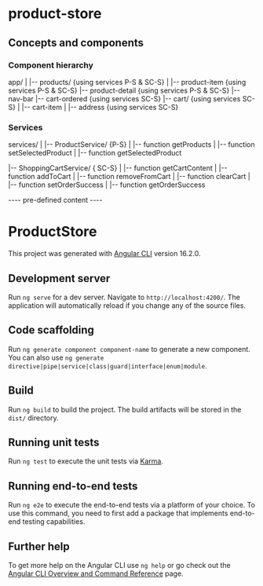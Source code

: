# product-store

## Concepts and components

### Component hierarchy

app/
|
|-- products/ {using services P-S & SC-S}
| |-- product-item {using services P-S & SC-S}
|-- product-detail {using services P-S & SC-S}
|-- nav-bar
|-- cart-ordered {using services SC-S}
|-- cart/ {using services SC-S}
| |-- cart-item
| |-- address {using services SC-S}

### Services

services/
|
|-- ProductService/ {P-S}
| |-- function getProducts
| |-- function setSelectedProduct
| |-- function getSelectedProduct

|-- ShoppingCartService/ { SC-S}
| |-- function getCartContent
| |-- function addToCart
| |-- function removeFromCart
| |-- function clearCart
| |-- function setOrderSuccess
| |-- function getOrderSuccess

---- pre-defined content ----

# ProductStore

This project was generated with [Angular CLI](https://github.com/angular/angular-cli) version 16.2.0.

## Development server

Run `ng serve` for a dev server. Navigate to `http://localhost:4200/`. The application will automatically reload if you change any of the source files.

## Code scaffolding

Run `ng generate component component-name` to generate a new component. You can also use `ng generate directive|pipe|service|class|guard|interface|enum|module`.

## Build

Run `ng build` to build the project. The build artifacts will be stored in the `dist/` directory.

## Running unit tests

Run `ng test` to execute the unit tests via [Karma](https://karma-runner.github.io).

## Running end-to-end tests

Run `ng e2e` to execute the end-to-end tests via a platform of your choice. To use this command, you need to first add a package that implements end-to-end testing capabilities.

## Further help

To get more help on the Angular CLI use `ng help` or go check out the [Angular CLI Overview and Command Reference](https://angular.io/cli) page.
